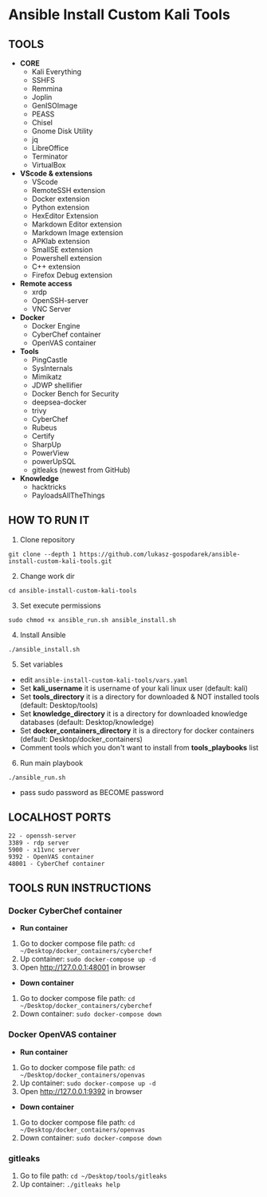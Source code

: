 # Ansible Install Custom Kali Tools

## TOOLS

- **CORE**
  - Kali Everything
  - SSHFS
  - Remmina
  - Joplin
  - GenISOImage
  - PEASS
  - Chisel
  - Gnome Disk Utility
  - jq
  - LibreOffice
  - Terminator
  - VirtualBox
- **VScode & extensions**
  - VScode
  - RemoteSSH extension
  - Docker extension
  - Python extension
  - HexEditor Extension
  - Markdown Editor extension
  - Markdown Image extension
  - APKlab extension
  - SmalISE extension
  - Powershell extension
  - C++ extension
  - Firefox Debug extension
- **Remote access**
  - xrdp
  - OpenSSH-server
  - VNC Server
- **Docker**
  - Docker Engine
  - CyberChef container
  - OpenVAS container
- **Tools**
  - PingCastle
  - SysInternals
  - Mimikatz
  - JDWP shellifier
  - Docker Bench for Security
  - deepsea-docker
  - trivy
  - CyberChef
  - Rubeus
  - Certify
  - SharpUp
  - PowerView
  - powerUpSQL
  - gitleaks (newest from GitHub)
- **Knowledge**
  - hacktricks
  - PayloadsAllTheThings

## HOW TO RUN IT

1. Clone repository

`git clone --depth 1 https://github.com/lukasz-gospodarek/ansible-install-custom-kali-tools.git`

2. Change work dir

`cd ansible-install-custom-kali-tools`

3. Set execute permissions

`sudo chmod +x ansible_run.sh ansible_install.sh`

4. Install Ansible

`./ansible_install.sh`

5. Set variables

  - edit `ansible-install-custom-kali-tools/vars.yaml`
  - Set **kali_username** it is username of your kali linux user (default: kali)
  - Set **tools_directory** it is a directory for downloaded & NOT installed tools (default: Desktop/tools)
  - Set **knowledge_directory** it is a directory for downloaded knowledge databases (default: Desktop/knowledge)
  - Set **docker_containers_directory** it is a directory for docker containers (default: Desktop/docker_containers)
  - Comment tools which you don't want to install from **tools_playbooks** list

6. Run main playbook

`./ansible_run.sh`

- pass sudo password as BECOME password

## LOCALHOST PORTS

```
22 - openssh-server
3389 - rdp server
5900 - x11vnc server
9392 - OpenVAS container
48001 - CyberChef container
```

## TOOLS RUN INSTRUCTIONS

### Docker CyberChef container

- **Run container**

1. Go to docker compose file path: `cd ~/Desktop/docker_containers/cyberchef`
2. Up container: `sudo docker-compose up -d`
3. Open http://127.0.0.1:48001 in browser

- **Down container**

1. Go to docker compose file path: `cd ~/Desktop/docker_containers/cyberchef`
2. Down container: `sudo docker-compose down`

### Docker OpenVAS container

- **Run container**

1. Go to docker compose file path: `cd ~/Desktop/docker_containers/openvas`
2. Up container: `sudo docker-compose up -d`
3. Open http://127.0.0.1:9392 in browser

- **Down container**

1. Go to docker compose file path: `cd ~/Desktop/docker_containers/openvas`
2. Down container: `sudo docker-compose down`

### gitleaks

1. Go to file path: `cd ~/Desktop/tools/gitleaks`
2. Up container: `./gitleaks help`

